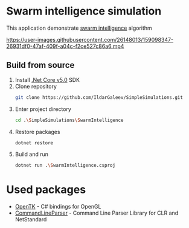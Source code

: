 ﻿# Swarm intelligence simulation

This application demonstrate [swarm intelligence](https://en.wikipedia.org/wiki/Swarm_intelligence) algorithm

https://user-images.githubusercontent.com/26148013/159098347-26931df0-47af-409f-a04c-f2ce527c86a6.mp4

## Build from source

1. Install  [.Net Core v5.0](https://dotnet.microsoft.com/download/dotnet/5.0) SDK
2. Clone repository
	``` bash
	git clone https://github.com/IldarGaleev/SimpleSimulations.git
	```
3. Enter project directory 
	``` bash
	cd .\SimpleSimulations\SwarmIntelligence
	```
4. Restore packages
    ``` bash
    dotnet restore 
    ```
5. Build and run
	``` bash
	dotnet run .\SwarmIntelligence.csproj
	```

# Used packages

- [OpenTK](https://github.com/opentk/opentk) - C# bindings for OpenGL
- [CommandLineParser](https://github.com/commandlineparser/commandline) - Command Line Parser Library for CLR and NetStandard

